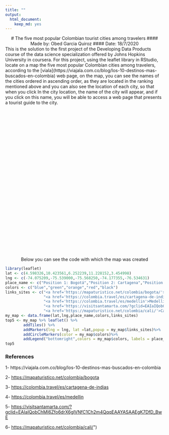```yaml
---
title: ""
output: 
  html_document: 
    keep_md: yes
---
```

<div style="text-align: center">
# The five most popular Colombian tourist cities among travelers
#### Made by: Obed Garcia Quiroz
#### Date: 18/7/2020
<div/>

<div style="text-align: left">
This is the solution to the first project of the Developing Data Products course of the data science specialization offered by Johns Hopkins University in coursera. For this project, using the leaflet library in RStudio, locate on a map the five most popular Colombian cities among travelers, according to the  [viala](https://viajala.com.co/blog/los-10-destinos-mas-buscados-en-colombia) web page, on the map, you can see the names of the cities ordered in ascending order, as they are located in the ranking mentioned above and you can also see the location of each city, so that when you click In the city location, the name of the city will appear, and if you click on this name, you will be able to access a web page that presents a tourist guide to the city.

<div/>

<!--html_preserve--><div id="htmlwidget-308179c671ed95cc35bd" style="width:912px;height:480px;" class="leaflet html-widget"></div>
<script type="application/json" data-for="htmlwidget-308179c671ed95cc35bd">{"x":{"options":{"crs":{"crsClass":"L.CRS.EPSG3857","code":null,"proj4def":null,"projectedBounds":null,"options":{}}},"calls":[{"method":"addTiles","args":["//{s}.tile.openstreetmap.org/{z}/{x}/{y}.png",null,null,{"minZoom":0,"maxZoom":18,"tileSize":256,"subdomains":"abc","errorTileUrl":"","tms":false,"noWrap":false,"zoomOffset":0,"zoomReverse":false,"opacity":1,"zIndex":1,"detectRetina":false,"attribution":"&copy; <a href=\"http://openstreetmap.org\">OpenStreetMap<\/a> contributors, <a href=\"http://creativecommons.org/licenses/by-sa/2.0/\">CC-BY-SA<\/a>"}]},{"method":"addMarkers","args":[[4.598326,10.423561,6.252239,11.228152,3.454998],[-74.075209,-75.539,-75.56825,-74.177355,-76.534631],null,null,null,{"interactive":true,"draggable":false,"keyboard":true,"title":"","alt":"","zIndexOffset":0,"opacity":1,"riseOnHover":false,"riseOffset":250},["<a href='https://mapaturistico.net/colombia/bogota/'>Bogotá<\/a>","<a href='https://colombia.travel/es/cartagena-de-indias'>Cartagena<\/a>","<a href='https://colombia.travel/es/medellin'>Medellín<\/a>","<a href='https://visitsantamarta.com/?gclid=EAIaIQobChMI6Zfo6drX6gIVNfC1Ch2m4QqqEAAYASAAEgK7DfD_BwE'>Santa Marta<\/a>","<a href='https://mapaturistico.net/colombia/cali/'>Cali<\/a>"],null,null,null,null,{"interactive":false,"permanent":false,"direction":"auto","opacity":1,"offset":[0,0],"textsize":"10px","textOnly":false,"className":"","sticky":true},null]},{"method":"addCircleMarkers","args":[[4.598326,10.423561,6.252239,11.228152,3.454998],[-74.075209,-75.539,-75.56825,-74.177355,-76.534631],10,null,null,{"interactive":true,"className":"","stroke":true,"color":["blue","green","orange","red","black"],"weight":5,"opacity":0.5,"fill":true,"fillColor":["blue","green","orange","red","black"],"fillOpacity":0.2},null,null,null,null,null,{"interactive":false,"permanent":false,"direction":"auto","opacity":1,"offset":[0,0],"textsize":"10px","textOnly":false,"className":"","sticky":true},null]},{"method":"addLegend","args":[{"colors":["blue","green","orange","red","black"],"labels":["Position 1: Bogotá","Position 2: Cartagena","Position 3: Medellín","Position 4: Santa Marta","Position 5: Cali"],"na_color":null,"na_label":"NA","opacity":0.5,"position":"bottomright","type":"unknown","title":null,"extra":null,"layerId":null,"className":"info legend","group":null}]}],"limits":{"lat":[3.454998,11.228152],"lng":[-76.534631,-74.075209]}},"evals":[],"jsHooks":[]}</script><!--/html_preserve-->

<div style="text-align: center"> 
Below you can see the code with which the map was created

<div/>
<div style="text-align: left">

```r
library(leaflet)
lat <- c(4.598326,10.423561,6.252239,11.228152,3.454998)
lng <- c(-74.075209,-75.539000,-75.568250,-74.177355,-76.534631)
place_name <- c("Position 1: Bogotá","Position 2: Cartagena","Position 3: Medellín","Position 4: Santa Marta","Position 5: Cali")
colors <- c("blue","green","orange","red","black")
links_sites <- c("<a href='https://mapaturistico.net/colombia/bogota/'>Bogotá</a>",
                 "<a href='https://colombia.travel/es/cartagena-de-indias'>Cartagena</a>",
                 "<a href='https://colombia.travel/es/medellin'>Medellín</a>",
                 "<a href='https://visitsantamarta.com/?gclid=EAIaIQobChMI6Zfo6drX6gIVNfC1Ch2m4QqqEAAYASAAEgK7DfD_BwE'>Santa Marta</a>",
                 "<a href='https://mapaturistico.net/colombia/cali/'>Cali</a>")
my_map <- data.frame(lat,lng,place_name,colors,links_sites)
top5 <- my_map %>% leaflet() %>% 
        addTiles() %>%
        addMarkers(lng = lng, lat =lat,popup = my_map$links_sites)%>%
        addCircleMarkers(color = my_map$colors)%>%
        addLegend("bottomright",colors = my_map$colors, labels = place_name)
top5
```
<div/>

### References
<div style="text-align: left">
1- https://viajala.com.co/blog/los-10-destinos-mas-buscados-en-colombia

2- https://mapaturistico.net/colombia/bogota

3- https://colombia.travel/es/cartagena-de-indias

4- https://colombia.travel/es/medellin

5- https://visitsantamarta.com/?gclid=EAIaIQobChMI6Zfo6drX6gIVNfC1Ch2m4QqqEAAYASAAEgK7DfD_BwE

6- https://mapaturistico.net/colombia/cali/")
<div/>
